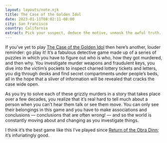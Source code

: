 ```yaml
---
layout: layouts/note.njk
title: The Case of the Golden Idol
date: 2023-01-11T08:02:11-08:00
city: San Francisco
country: California
extract: Pick your suspect, deduce the motive, unmask the awful truth.
---
```


If you’ve yet to play [The Case of the Golden Idol](https://store.steampowered.com/app/1677770/The_Case_of_the_Golden_Idol/) then here’s another, louder reminder: go play it! It’s a fabulous detective game made up of a series of puzzles in which you have to figure out who is who, how they got murdered, and then why. You investigate murder weapons and fraudulent keys, you dive into the victim’s pockets to inspect charred lottery tickets and letters, you dig through desks and find secret compartments under people’s beds, all in the hope that a sliver of information will be revealed that cracks the case wide open.

As you try to solve each of these grizzly murders in a story that takes place over a few decades, you realize that it’s real hard to tell much about a person when you can’t hear them talk or see them move. You can only see their belongings in this game and you have to make associations and conclusions — conclusions that are often wrong! — and so the world is constantly moving about and changing as you investigate things.

I think it’s the best game like this I’ve played since [Return of the Obra Dinn](https://store.steampowered.com/app/653530/Return_of_the_Obra_Dinn/); it’s infuriatingly good.
